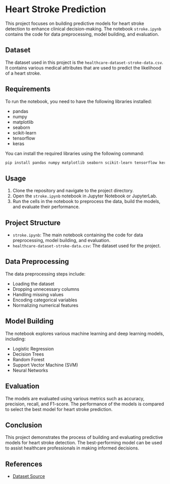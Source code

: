 # Heart Stroke Prediction

This project focuses on building predictive models for heart stroke detection to enhance clinical decision-making. The notebook `stroke.ipynb` contains the code for data preprocessing, model building, and evaluation.

## Dataset

The dataset used in this project is the `healthcare-dataset-stroke-data.csv`. It contains various medical attributes that are used to predict the likelihood of a heart stroke.

## Requirements

To run the notebook, you need to have the following libraries installed:

- pandas
- numpy
- matplotlib
- seaborn
- scikit-learn
- tensorflow
- keras

You can install the required libraries using the following command:

```sh
pip install pandas numpy matplotlib seaborn scikit-learn tensorflow keras
```

## Usage

1. Clone the repository and navigate to the project directory.
2. Open the `stroke.ipynb` notebook in Jupyter Notebook or JupyterLab.
3. Run the cells in the notebook to preprocess the data, build the models, and evaluate their performance.

## Project Structure

- `stroke.ipynb`: The main notebook containing the code for data preprocessing, model building, and evaluation.
- `healthcare-dataset-stroke-data.csv`: The dataset used for the project.

## Data Preprocessing

The data preprocessing steps include:

- Loading the dataset
- Dropping unnecessary columns
- Handling missing values
- Encoding categorical variables
- Normalizing numerical features

## Model Building

The notebook explores various machine learning and deep learning models, including:

- Logistic Regression
- Decision Trees
- Random Forest
- Support Vector Machine (SVM)
- Neural Networks

## Evaluation

The models are evaluated using various metrics such as accuracy, precision, recall, and F1-score. The performance of the models is compared to select the best model for heart stroke prediction.

## Conclusion

This project demonstrates the process of building and evaluating predictive models for heart stroke detection. The best-performing model can be used to assist healthcare professionals in making informed decisions.

## References

- [Dataset Source](https://www.kaggle.com/fedesoriano/stroke-prediction-dataset)
